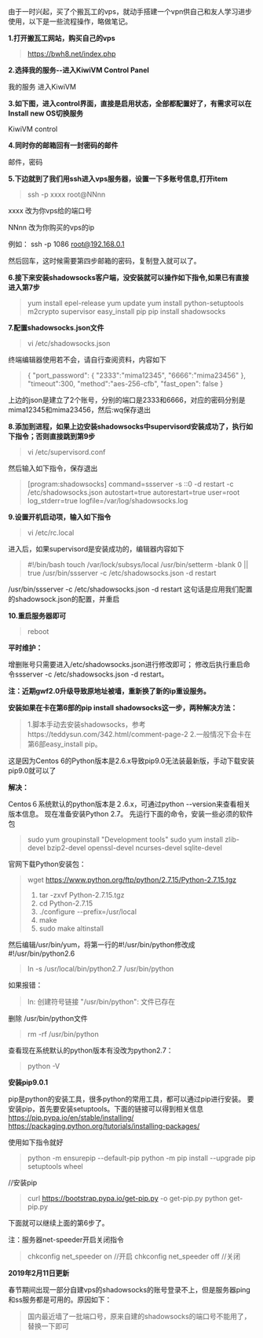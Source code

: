
由于一时兴起，买了个搬瓦工的vps，就动手搭建一个vpn供自己和友人学习进步使用，以下是一些流程操作，略做笔记。

**1.打开搬瓦工网站，购买自己的vps**
> https://bwh8.net/index.php

**2.选择我的服务--进入KiwiVM Control Panel**

  我的服务
  进入KiwiVM

**3.如下图，进入control界面，直接是启用状态，全部都配置好了，有需求可以在Install new OS切换服务**

KiwiVM control

**4.同时你的邮箱回有一封密码的邮件**

邮件，密码

**5.下边就到了我们用ssh进入vps服务器，设置一下多账号信息,打开item**

> ssh -p xxxx root@NNnn

xxxx 改为你vps给的端口号

NNnn 改为你购买的vps的ip

例如： ssh -p 1086 root@192.168.0.1

然后回车，这时候需要第四步邮箱的密码，复制登入就可以了。

**6.接下来安装shadowsocks客户端，没安装就可以操作如下指令,如果已有直接进入第7步**

> yum install epel-release
>  yum update 
>  yum install python-setuptools m2crypto supervisor 
>  easy_install pip 
>  pip install shadowsocks

**7.配置shadowsocks.json文件**

> vi /etc/shadowsocks.json

终端编辑器使用若不会，请自行查阅资料，内容如下

> {
>	 "port_password":
>	 {
>		"2333":"mima12345",
>		"6666":"mima23456"
>	 },
> 	 "timeout":300,
>	 "method":"aes-256-cfb",
>	 "fast_open": false
> }

上边的json是建立了2个账号，分别的端口是2333和6666，对应的密码分别是mima12345和mima23456，然后:wq保存退出

**8.添加到进程，如果上边安装shadowsocks中supervisord安装成功了，执行如下指令；否则直接跳到第9步**

> vi /etc/supervisord.conf

  然后输入如下指令，保存退出

> [program:shadowsocks]
> command=ssserver -s ::0 -d restart -c /etc/shadowsocks.json
> autostart=true
> autorestart=true
> user=root
> log_stderr=true
> logfile=/var/log/shadowsocks.log


**9.设置开机启动项，输入如下指令**

> vi /etc/rc.local

进入后，如果supervisord是安装成功的，编辑器内容如下

> #!/bin/bash
> touch /var/lock/subsys/local
> /usr/bin/setterm -blank 0 || true
> /usr/bin/ssserver -c /etc/shadowsocks.json -d restart

/usr/bin/ssserver -c /etc/shadowsocks.json -d restart 这句话是应用我们配置的shadowsock.json的配置，并重启

**10.重启服务器即可**
> reboot

**平时维护：**

增删账号只需要进入/etc/shadowsocks.json进行修改即可；
修改后执行重启命令ssserver -c /etc/shadowsocks.json -d restart。

**注：近期gwf2.0升级导致原地址被墙，重新换了新的ip重设服务。**

**安装如果在卡在第6部的pip install shadowsocks这一步，两种解决方法：**
> 1.脚本手动去安装shadowsocks，参考https://teddysun.com/342.html/comment-page-2 
> 2.一般情况下会卡在第6部easy_install pip。

这是因为Centos 6的Python版本是2.6.x导致pip9.0无法装最新版，手动下载安装pip9.0就可以了

  **解决：**

Centos６系统默认的python版本是２.6.x，可通过python --version来查看相关版本信息。
现在准备安装Python 2.7。
先运行下面的命令，安装一些必须的软件包
> sudo yum groupinstall "Development tools"
> sudo yum install zlib-devel bzip2-devel openssl-devel ncurses-devel sqlite-devel

官网下载Python安装包：
>wget https://www.python.org/ftp/python/2.7.15/Python-2.7.15.tgz
>1. tar -zxvf Python-2.7.15.tgz
>2. cd Python-2.7.15
>3. ./configure --prefix=/usr/local
>4. make
>5. sudo make altinstall

然后编辑/usr/bin/yum，将第一行的#!/usr/bin/python修改成#!/usr/bin/python2.6
>ln -s /usr/local/bin/python2.7 /usr/bin/python

如果报错：
>ln: 创建符号链接 "/usr/bin/python": 文件已存在

删除 /usr/bin/python文件
>rm -rf /usr/bin/python

查看现在系统默认的python版本有没改为python2.7：
>python -V

**安装pip9.0.1**

pip是python的安装工具，很多python的常用工具，都可以通过pip进行安装。
要安装pip，首先要安装setuptools。下面的链接可以得到相关信息
https://pip.pypa.io/en/stable/installing/
https://packaging.python.org/tutorials/installing-packages/

 使用如下指令就好
>python -m ensurepip --default-pip
>python -m pip install --upgrade pip setuptools wheel

 //安装pip
>curl https://bootstrap.pypa.io/get-pip.py -o get-pip.py
>python get-pip.py

下面就可以继续上面的第6步了。

 注：服务器net-speeder开启关闭指令
>chkconfig net_speeder on //开启
chkconfig net_speeder off //关闭

**2019年2月11日更新**

春节期间出现一部分自建vps的shadowsocks的账号登录不上，但是服务器ping和ss服务都是可用的。原因如下：
>国内最近墙了一批端口号，原来自建的shadowsocks的端口号不能用了，替换一下即可